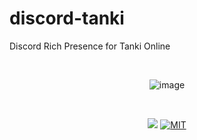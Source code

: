 # discord-tanki
Discord Rich Presence for Tanki Online

<div align="center">
  <br />
  <p>
    <img src="https://i.imgur.com/OnjjgtN.png" alt="image"/></a>
  </p>
  <br />
  <p>
    <a href="https://codeclimate.com/github/GeopJr/discord-tanki/maintainability"><img src="https://api.codeclimate.com/v1/badges/fcaa6a8bbf1778ac9655/maintainability" /></a>
    <a href="https://github.com/GeopJr/discord-tanki/blob/master/LICENSE"><img src="https://img.shields.io/cocoapods/l/AFNetworking.svg" alt="MIT" /></a>
  </p>
</div>
